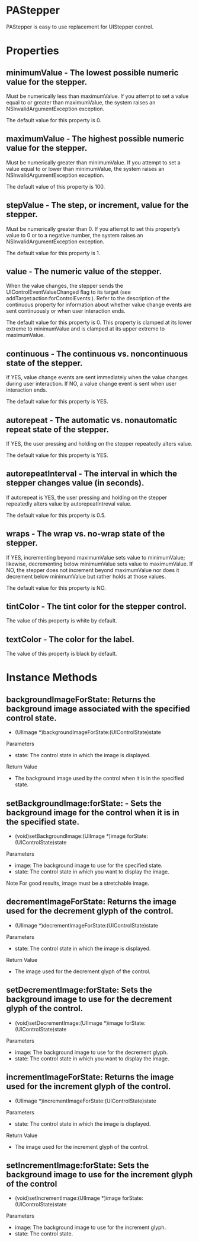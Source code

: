 PAStepper
=========

PAStepper is easy to use replacement for UIStepper control.

Properties
==========

minimumValue - The lowest possible numeric value for the stepper.
------------

Must be numerically less than maximumValue. If you attempt to set a value equal to or greater than maximumValue, the system raises an NSInvalidArgumentException exception.

The default value for this property is 0.


maximumValue - The highest possible numeric value for the stepper.
------------

Must be numerically greater than minimumValue. If you attempt to set a value equal to or lower than minimumValue, the system raises an NSInvalidArgumentException exception.

The default value of this property is 100.


stepValue - The step, or increment, value for the stepper.
---------

Must be numerically greater than 0. If you attempt to set this property’s value to 0 or to a negative number, the system raises an NSInvalidArgumentException exception.

The default value for this property is 1.


value - The numeric value of the stepper.
-----

When the value changes, the stepper sends the UIControlEventValueChanged flag to its target (see addTarget:action:forControlEvents:). Refer to the description of the continuous property for information about whether value change events are sent continuously or when user interaction ends.

The default value for this property is 0. This property is clamped at its lower extreme to minimumValue and is clamped at its upper extreme to maximumValue.


continuous - The continuous vs. noncontinuous state of the stepper.
----------

If YES, value change events are sent immediately when the value changes during user interaction. If NO, a value change event is sent when user interaction ends.

The default value for this property is YES.


autorepeat - The automatic vs. nonautomatic repeat state of the stepper.
----------

If YES, the user pressing and holding on the stepper repeatedly alters value.

The default value for this property is YES.


autorepeatInterval - The interval in which the stepper changes value (in seconds).
------------------

If autorepeat is YES, the user pressing and holding on the stepper repeatedly alters value by autorepeatIntreval value.

The default value for this property is 0.5.


wraps - The wrap vs. no-wrap state of the stepper.
-----

If YES, incrementing beyond maximumValue sets value to minimumValue; likewise, decrementing below minimumValue sets value to maximumValue. If NO, the stepper does not increment beyond maximumValue nor does it decrement below minimumValue but rather holds at those values.

The default value for this property is NO.


tintColor - The tint color for the stepper control.
---------

The value of this property is white by default.


textColor - The color for the label.
---------

The value of this property is black by default.


Instance Methods
================

backgroundImageForState: Returns the background image associated with the specified control state.
------------------------

- (UIImage *)backgroundImageForState:(UIControlState)state

Parameters
- state: The control state in which the image is displayed.

Return Value
- The background image used by the control when it is in the specified state.


setBackgroundImage:forState: - Sets the background image for the control when it is in the specified state.
----------------------------

- (void)setBackgroundImage:(UIImage *)image forState:(UIControlState)state

Parameters
- image: The background image to use for the specified state.
- state: The control state in which you want to display the image.

Note
For good results, image must be a stretchable image.


decrementImageForState: Returns the image used for the decrement glyph of the control.
-----------------------

- (UIImage *)decrementImageForState:(UIControlState)state

Parameters
- state: The control state in which the image is displayed.

Return Value
- The image used for the decrement glyph of the control.


setDecrementImage:forState: Sets the background image to use for the decrement glyph of the control.
---------------------------

- (void)setDecrementImage:(UIImage *)image forState:(UIControlState)state

Parameters
- image: The background image to use for the decrement glyph.
- state: The control state in which you want to display the image.


incrementImageForState: Returns the image used for the increment glyph of the control.
-----------------------

- (UIImage *)incrementImageForState:(UIControlState)state

Parameters
- state: The control state in which the image is displayed.

Return Value
- The image used for the increment glyph of the control.


setIncrementImage:forState: Sets the  background image to use for the increment glyph of the control
---------------------------

- (void)setIncrementImage:(UIImage *)image forState:(UIControlState)state

Parameters
- image: The background image to use for the increment glyph.
- state: The control state.